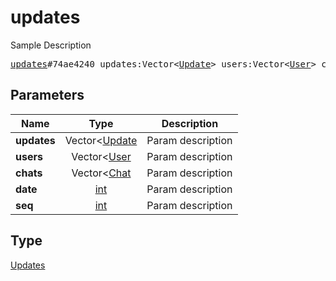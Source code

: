 # updates

Sample Description

<pre>
<a href="../constructor/updates.md">updates</a>#74ae4240 updates:Vector&lt;<a href="../type/Update.md">Update</a>&gt; users:Vector&lt;<a href="../type/User.md">User</a>&gt; chats:Vector&lt;<a href="../type/Chat.md">Chat</a>&gt; date:<a href="../type/int.md">int</a> seq:<a href="../type/int.md">int</a> = <a href="../type/Updates.md">Updates</a>;
</pre>

## Parameters

| Name | Type | Description |
|------|:----:|-------------|
| **updates** | Vector<[Update](../type/Update.md) | Param description |
| **users** | Vector<[User](../type/User.md) | Param description |
| **chats** | Vector<[Chat](../type/Chat.md) | Param description |
| **date** | [int](../type/int.md) | Param description |
| **seq** | [int](../type/int.md) | Param description |

## Type

[Updates](../type/Updates.md)
